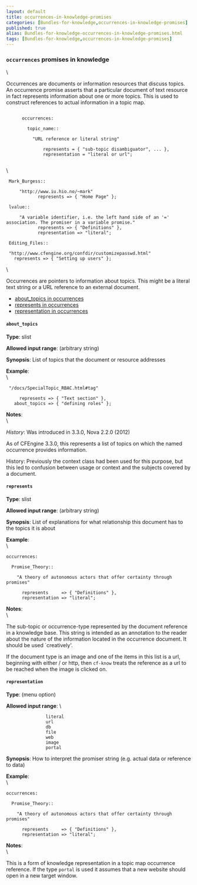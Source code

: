 ```yaml
---
layout: default
title: occurrences-in-knowledge-promises
categories: [Bundles-for-knowledge,occurrences-in-knowledge-promises]
published: true
alias: Bundles-for-knowledge-occurrences-in-knowledge-promises.html
tags: [Bundles-for-knowledge,occurrences-in-knowledge-promises]
---
```


### `occurrences` promises in knowledge

\

Occurrences are documents or information resources that discuss topics.
An occurrence promise asserts that a particular document of text
resource in fact represents information about one or more topics. This
is used to construct references to actual information in a topic map.

~~~~ {.smallexample}
     
      occurrences:
     
        topic_name::
     
          "URL reference or literal string"
     
              represents = { "sub-topic disambiguator", ... },
              representation = "literal or url";
     
~~~~

\

~~~~ {.verbatim}
 Mark_Burgess::

     "http://www.iu.hio.no/~mark"
            represents => { "Home Page" };

 lvalue::

     "A variable identifier, i.e. the left hand side of an '=' association. The promiser in a variable promise."
            represents => { "Definitions" },
            representation => "literal";

 Editing_Files::

 "http://www.cfengine.org/confdir/customizepasswd.html" 
   represents => { "Setting up users" };

~~~~

\

Occurrences are pointers to information about topics. This might be a
literal text string or a URL reference to an external document.

-   [about\_topics in occurrences](#about_005ftopics-in-occurrences)
-   [represents in occurrences](#represents-in-occurrences)
-   [representation in occurrences](#representation-in-occurrences)

#### `about_topics`

**Type**: slist

**Allowed input range**: (arbitrary string)

**Synopsis**: List of topics that the document or resource addresses

**Example**:\
 \

~~~~ {.verbatim}
 "/docs/SpecialTopic_RBAC.html#tag"

     represents => { "Text section" }, 
   about_topics => { "defining roles" };
~~~~

**Notes**:\
 \

*History*: Was introduced in 3.3.0, Nova 2.2.0 (2012)

As of CFEngine 3.3.0, this represents a list of topics on which the
named occurrence provides information.

History: Previously the context class had been used for this purpose,
but this led to confusion between usage or context and the subjects
covered by a document.

#### `represents`

**Type**: slist

**Allowed input range**: (arbitrary string)

**Synopsis**: List of explanations for what relationship this document
has to the topics it is about

**Example**:\
 \

~~~~ {.verbatim}
occurrences:

  Promise_Theory::

    "A theory of autonomous actors that offer certainty through promises"

      represents     => { "Definitions" },
      representation => "literal";
~~~~

**Notes**:\
 \

The sub-topic or occurrence-type represented by the document reference
in a knowledge base. This string is intended as an annotation to the
reader about the nature of the information located in the occurrence
document. It should be used \`creatively'.

If the document type is an image and one of the items in this list is a
url, beginning with either / or http, then `cf-know` treats the
reference as a url to be reached when the image is clicked on.

#### `representation`

**Type**: (menu option)

**Allowed input range**: \

~~~~ {.example}
               literal
               url
               db
               file
               web
               image
               portal
~~~~

**Synopsis**: How to interpret the promiser string (e.g. actual data or
reference to data)

**Example**:\
 \

~~~~ {.verbatim}
occurrences:

  Promise_Theory::

    "A theory of autonomous actors that offer certainty through promises"

      represents     => { "Definitions" },
      representation => "literal";

~~~~

**Notes**:\
 \

This is a form of knowledge representation in a topic map occurrence
reference. If the type `portal` is used it assumes that a new website
should open in a new target window.
